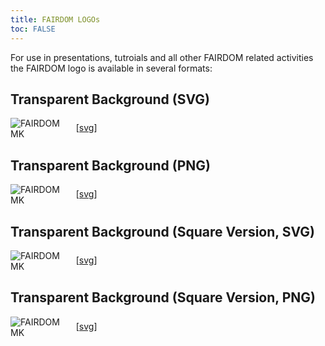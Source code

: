 ```yaml
---
title: FAIRDOM LOGOs
toc: FALSE
---
```


For use in presentations, tutroials and all other FAIRDOM related activities the FAIRDOM logo is available in several formats:  


## Transparent Background (SVG)

<p>
  <img alt="FAIRDOM MK" src="{{ 'assets/img/transparent-fairdom-logo-compact.svg' | relative_url }}" class="m-2" style="max-width: 20%; max-height: 5em; vertical-align: middle" /> 
    [<a href="{{ 'assets/img/transparent-fairdom-logo-compact.svg' | relative_url }}">svg</a>]
    <!-- [<a href="{{ 'assets/img/' | relative_url }}">png</a>] -->
</p>


## Transparent Background (PNG)

<p>
  <img alt="FAIRDOM MK" src="{{ 'assets/img/transparent-fairdom-logo-compact.png' | relative_url }}" class="m-2" style="max-width: 20%; max-height: 5em; vertical-align: middle" /> 
    [<a href="{{ 'assets/img/transparent-fairdom-logo-compact.png' | relative_url }}">svg</a>]
    <!-- [<a href="{{ 'assets/img/' | relative_url }}">png</a>] -->
</p>


## Transparent Background (Square Version, SVG)

<p>
  <img alt="FAIRDOM MK" src="{{ 'assets/img/transparent-fairdom-logo-square.svg' | relative_url }}" class="m-2" style="max-width: 20%; max-height: 5em; vertical-align: middle" /> 
    [<a href="{{ 'assets/img/transparent-fairdom-logo-square.svg' | relative_url }}">svg</a>]
    <!-- [<a href="{{ 'assets/img/' | relative_url }}">png</a>] -->
</p>


## Transparent Background (Square Version, PNG)

<p>
  <img alt="FAIRDOM MK" src="{{ 'assets/img/transparent-fairdom-logo-square.png' | relative_url }}" class="m-2" style="max-width: 20%; max-height: 5em; vertical-align: middle" /> 
    [<a href="{{ 'assets/img/transparent-fairdom-logo-square.png' | relative_url }}">svg</a>]
    <!-- [<a href="{{ 'assets/img/' | relative_url }}">png</a>] -->
</p>
